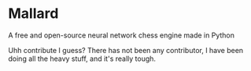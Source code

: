 # Mallard
A free and open-source neural network chess engine made in Python

Uhh contribute I guess? There has not been any contributor, I have been doing all the heavy stuff, and it's really tough.
